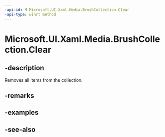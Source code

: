 ```yaml
---
-api-id: M:Microsoft.UI.Xaml.Media.BrushCollection.Clear
-api-type: winrt method
---
```


<!-- Method syntax
public void Clear()
-->

# Microsoft.UI.Xaml.Media.BrushCollection.Clear

## -description
Removes all items from the collection.

## -remarks

## -examples

## -see-also
